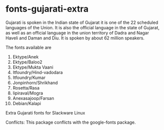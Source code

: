 # fonts-gujarati-extra

Gujarati is spoken in the Indian state of Gujarat  it is one of the 22 scheduled languages of the Union.
It is also the official language in the state of Gujarat, as well as an official language in the union
territory of Dadra and Nagar Haveli and Daman and Diu. It is spoken by about 62 million speakers.

The fonts available are

1.  Ektype/Anek
2.  Ektype/Baloo2
3.  Ektype/Mukta Vaani
4.  Itfoundry/Hind-vadodara
5.  Itfoundry/Kumar
6.  Jonpinhorn/Shrikhand
7.  Rosetta/Rasa
8.  lipiraval/Mogra
9.  Anexasajoop/Farsan
10. Debian/Kalapi

Extra Gujarati fonts for Slackware Linux

Conflicts:
This package conflicts with the google-fonts package.

